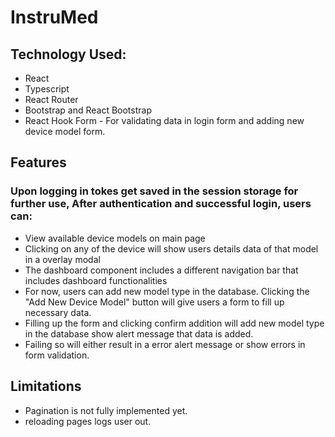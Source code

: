 # InstruMed

## Technology Used:

- React
- Typescript
- React Router
- Bootstrap and React Bootstrap
- React Hook Form - For validating data in login form and adding new device model form.

## Features

### Upon logging in tokes get saved in the session storage for further use, After authentication and successful login, users can:

- View available device models on main page
- Clicking on any of the device will show users details data of that model in a overlay modal
- The dashboard component includes a different navigation bar that includes dashboard functionalities
- For now, users can add new model type in the database. Clicking the "Add New Device Model" button will give users a form to fill up necessary data.
- Filling up the form and clicking confirm addition will add new model type in the database show alert message that data is added.
- Failing so will either result in a error alert message or show errors in form validation.

## Limitations

- Pagination is not fully implemented yet.
- reloading pages logs user out.
